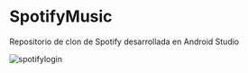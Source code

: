 # SpotifyMusic
Repositorio de clon de Spotify desarrollada en Android Studio

![spotifylogin](https://user-images.githubusercontent.com/41756950/153524517-50938332-b531-44c0-8623-b936f68ad5e3.png)
